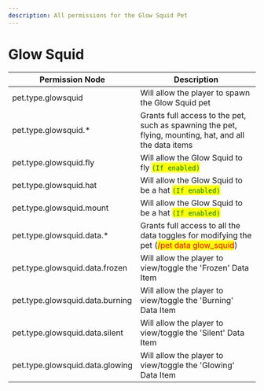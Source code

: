 ```yaml
---
description: All permissions for the Glow Squid Pet
---
```



# Glow Squid
| Permission Node | Description |
| - | - |
| pet.type.glowsquid | Will allow the player to spawn the Glow Squid pet |
| pet.type.glowsquid.* | Grants full access to the pet, such as spawning the pet, flying, mounting, hat, and all the data items |
| pet.type.glowsquid.fly | Will allow the Glow Squid to fly <mark style="color:green;">`(If enabled)`</mark> |
| pet.type.glowsquid.hat | Will allow the Glow Squid to be a hat <mark style="color:green;">`(If enabled)`</mark> |
| pet.type.glowsquid.mount | Will allow the Glow Squid to be a hat <mark style="color:green;">`(If enabled)`</mark> |
| pet.type.glowsquid.data.* | Grants full access to all the data toggles for modifying the pet (<mark style="color:red;">/pet data glow_squid</mark>) |
| pet.type.glowsquid.data.frozen | Will allow the player to view/toggle the 'Frozen' Data Item |
| pet.type.glowsquid.data.burning | Will allow the player to view/toggle the 'Burning' Data Item |
| pet.type.glowsquid.data.silent | Will allow the player to view/toggle the 'Silent' Data Item |
| pet.type.glowsquid.data.glowing | Will allow the player to view/toggle the 'Glowing' Data Item |

